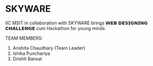 # SKYWARE

IIC MSIT in collaboration with SKYWARE brings 𝗪𝗘𝗕 𝗗𝗘𝗦𝗜𝗚𝗡𝗜𝗡𝗚 𝗖𝗛𝗔𝗟𝗟𝗘𝗡𝗚𝗘 cum Hackathon for young minds.

TEAM MEMBERS:
1. Anshita Chaudhary (Team Leader)
2. Ishika Punchariya
3. Drishti Bansal